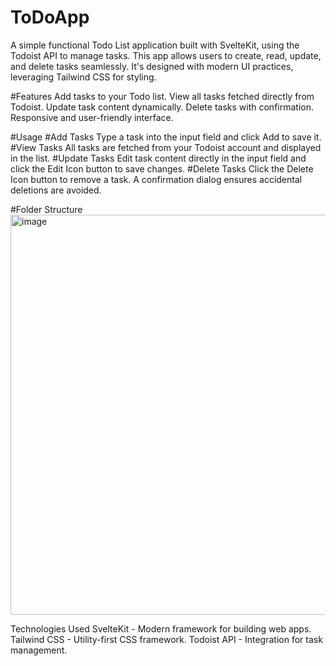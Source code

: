 # ToDoApp
A simple functional Todo List application built with SvelteKit, using the Todoist API to manage tasks. This app allows users to create, read, update, and delete tasks seamlessly. It's designed with modern UI practices, leveraging Tailwind CSS for styling.

#Features
Add tasks to your Todo list.
View all tasks fetched directly from Todoist.
Update task content dynamically.
Delete tasks with confirmation.
Responsive and user-friendly interface.

#Usage
#Add Tasks
Type a task into the input field and click Add to save it.
#View Tasks
All tasks are fetched from your Todoist account and displayed in the list.
#Update Tasks
Edit task content directly in the input field and click the Edit Icon button to save changes.
#Delete Tasks
Click the Delete Icon button to remove a task. A confirmation dialog ensures accidental deletions are avoided.

#Folder Structure 
<img width="640" alt="image" src="https://github.com/user-attachments/assets/649f7310-a11a-4d42-a53f-741eb22de9af">


Technologies Used
SvelteKit - Modern framework for building web apps.
Tailwind CSS - Utility-first CSS framework.
Todoist API - Integration for task management.
